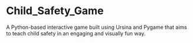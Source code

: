 # Child_Safety_Game
A Python-based interactive game built using Ursina and Pygame that aims to teach child safety in an engaging and visually fun way.
